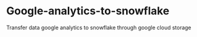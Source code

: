 # Google-analytics-to-snowflake
Transfer data google analytics to snowflake through google cloud storage
